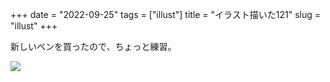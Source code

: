 +++
date = "2022-09-25"
tags = ["illust"]
title = "イラスト描いた121"
slug = "illust"
+++

新しいペンを買ったので、ちょっと練習。

![](/img/yui_121.png)

